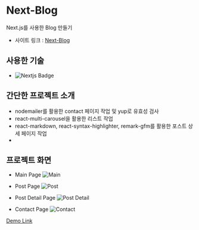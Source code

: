 # Next-Blog
Next.js를 사용한 Blog 만들기

- 사이트 링크 : [Next-Blog](https://jjjjhjjjj.github.io/nextblog/)

## 사용한 기술

- ![Nextjs Badge](https://img.shields.io/badge/NEXT.JS-000000?style=flat-square&logo=next.js&logoColor=white)

## 간단한 프로젝트 소개  

- nodemailer를 활용한 contact 페이지 작업 및 yup로 유효성 검사
- react-multi-carousel을 활용한 리스트 작업
- react-markdown, react-syntax-highlighter, remark-gfm를 활용한 포스트 상세 페이지 작업
- 

## 프로젝트 화면
- Main Page 
![Main](https://github.com/jjjjhjjjj/nextblog/assets/64426431/ad1a9c64-cdba-4e17-8bd2-6070f07013e2)
    
- Post Page 
![Post](https://github.com/jjjjhjjjj/nextblog/assets/64426431/5b87eb6d-47f7-4791-9fb5-f457b67badae)
 
 - Post Detail Page
 ![Post Detail](https://github.com/jjjjhjjjj/nextblog/assets/64426431/1c418c82-e630-44dd-bdd6-ea35a97220b3) 
 
 - Contact Page
 ![Contact](https://github.com/jjjjhjjjj/nextblog/assets/64426431/c6d9bd7e-305e-403f-8cef-bdf237767723) 
 
 [Demo Link](https://academy.dream-coding.com/courses/next)






